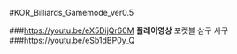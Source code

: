 #KOR_Billiards_Gamemode_ver0.5

###https://youtu.be/eX5DijQr60M
**플레이영상** 포켓볼 삼구 사구
###https://youtu.be/eSb1dBP0y_Q